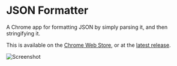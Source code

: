 # JSON Formatter
A Chrome app for formatting JSON by simply parsing it, and then stringifying it.

This is available on the [Chrome Web Store](https://chrome.google.com/webstore/detail/json-formatter/jofcbndmnngbfjhflkaaaiobdjcpbpki), or at the [latest release](https://github.com/jackdalton/json-formatter/releases/latest).

![Screenshot](https://lh3.googleusercontent.com/PjMT7Jy-2uj3-tgTM50gOBSalyD6iBeIxOBw3t6Z6y4ezjqz1ocuuxuOWQXvOM7xiNKgHAGyfA=s640-h400-e365-rw)
